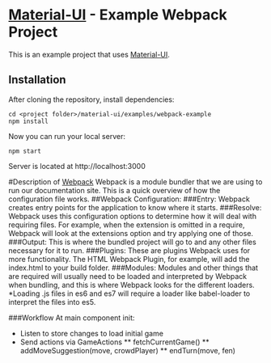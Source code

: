 # [Material-UI](http://callemall.github.io/material-ui/) - Example Webpack Project

This is an example project that uses [Material-UI](http://callemall.github.io/material-ui/).

## Installation
After cloning the repository, install dependencies:
```
cd <project folder>/material-ui/examples/webpack-example
npm install
```

Now you can run your local server:
```
npm start
```
Server is located at http://localhost:3000

#Description of [Webpack](http://webpack.github.io/docs/)
Webpack is a module bundler that we are using to run our documentation site. This is a quick overview of how the configuration file works.
##Webpack Configuration:
###Entry:
Webpack creates entry points for the application to know where it starts.
###Resolve:
Webpack uses this configuration options to determine how it will deal with requiring files. For example, when the extension is omitted in a require, Webpack will look at the extensions option and try applying one of those.
###Output:
This is where the bundled project will go to and any other files necessary for it to run.
###Plugins:
These are plugins Webpack uses for more functionality. The HTML Webpack Plugin, for example, will add the index.html to your build folder.
###Modules:
Modules and other things that are required will usually need to be loaded and interpreted by Webpack when bundling, and this is where Webpack looks for the different loaders.
*Loading .js files in es6 and es7 will require a loader like babel-loader to interpret the files into es5.

###Workflow
At main component init:
* Listen to store changes to load initial game
* Send actions via GameActions
** fetchCurrentGame()
** addMoveSuggestion(move, crowdPlayer)
** endTurn(move, fen)
